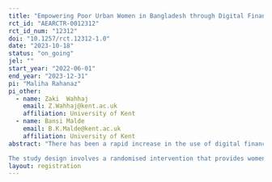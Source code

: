 ```yaml
---
title: "Empowering Poor Urban Women in Bangladesh through Digital Financial Services: Does Wage Payment via Mobile Money translate into Economic Empowerment?"
rct_id: "AEARCTR-0012312"
rct_id_num: "12312"
doi: "10.1257/rct.12312-1.0"
date: "2023-10-18"
status: "on_going"
jel: ""
start_year: "2022-06-01"
end_year: "2023-12-31"
pi: "Maliha Rahanaz"
pi_other:
  - name: Zaki  Wahhaj
    email: Z.Wahhaj@kent.ac.uk
    affiliation: University of Kent
  - name: Bansi Malde
    email: B.K.Malde@kent.ac.uk
    affiliation: University of Kent
abstract: "There has been a rapid increase in the use of digital financial services, such as mobile money, in developing countries, particularly among the poor and marginalized who have traditionally had limited access to formal financial services.  Carrying out day-to-day financial transactions digitally has the potential for improving the financial autonomy and economic participation of poor women. We address the question whether paying the wages via mobile money affects the labour force participation and financial autonomy of low-income urban women in Bangladesh.
The study design involves a randomised intervention that provides women employed in the domestic work sector training on the use of digital financial services, as well as wage payment via mobile money. "
layout: registration
---
```


